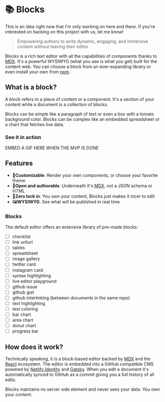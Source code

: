 # 📚 Blocks

This is an idea right now that I'm only working on here and there. If you're interested
on hacking on this project with us, let me know!

> Empowering authors to write dynamic, engaging, and immersive content without leaving
their editor

Blocks is a rich text editor with all the capabilities of components thanks to [MDX][mdx].
It's a powerful WYSIWYG (what you see is what you get) built for the content web. You can
choose a block from an ever-expanding library or even install your own from [npm][].

## What is a block?

A block refers to a piece of content or a component. It's a section of your content while
a document is a collection of blocks.

Blocks can be simple like a paragraph of text or even a box with a tomato background color.
Blocks can be complex like an embedded spreadsheet or a chart that fetches live data.

### See it in action

EMBED A GIF HERE WHEN THE MVP IS DONE

## Features

- 📸**Customizable**: Render your own components, or choose your favorite theme
- 📨**Open and authorable**: Underneath it's [MDX][mdx], not a JSON schema or HTML
- 🔐**Zero lock in**: You own your content, Blocks just makes it nicer to edit
- 🖼**WYSIWYG**: See what will be published in real time

### Blocks

The default editor offers an extensive library of pre-made blocks:

- [ ] checklist
- [ ] link unfurl
- [ ] tables
- [ ] spreadsheet
- [ ] image gallery
- [ ] twitter card
- [ ] instagram card
- [ ] syntax highlighting
- [ ] live editor playground
- [ ] github issue
- [ ] github gist
- [ ] github interlinking (between documents in the same repo)
- [ ] text highlighting
- [ ] text coloring
- [ ] bar chart
- [ ] area chart
- [ ] donut chart
- [ ] progress bar

## How does it work?

Technically speaking, it is a block-based editor backed by [MDX][mdx] and the
[React][react] ecosystem. The editor is embedded into a GitHub compatible CMS
powered by [Netlify Identity][netlify-identity] and [Gatsby][gatsby]. When you
edit a document it's automatically synced to GitHub as a commit giving you a
full history of all edits.

Blocks maintains no server side element and never sees your data. You own your content.

[mdx]: https://mdxjs.com/
[npm]: https://npmjs.com/
[react]: https://reactjs.org/
[gatsby]: https://www.gatsbyjs.org/
[netlify-identity]: https://www.netlify.com/docs/identity/

